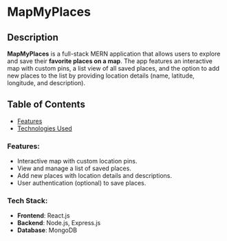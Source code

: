 # MapMyPlaces

## Description

**MapMyPlaces** is a full-stack MERN application that allows users to explore and save their **favorite places on a map**. The app features an interactive map with custom pins, a list view of all saved places, and the option to add new places to the list by providing location details (name, latitude, longitude, and description).

## Table of Contents

- [Features](#features)
- [Technologies Used](#tech-stack)
<!-- - [Screenshots](#screenshots) -->
<!-- - [Setup](#setup) -->
<!-- - [Usage](#usage) -->
<!-- - [Project Status](#project-status) -->
<!-- - [Room for Improvement](#room-for-improvement) -->
<!-- - [Acknowledgements](#acknowledgements) -->
<!-- - [Contact](#contact)  -->

### Features:

* Interactive map with custom location pins.
* View and manage a list of saved places.
* Add new places with location details and descriptions.
* User authentication (optional) to save places.

### Tech Stack:

* __Frontend__: React.js 
* __Backend__: Node.js, Express.js
* __Database__: MongoDB

